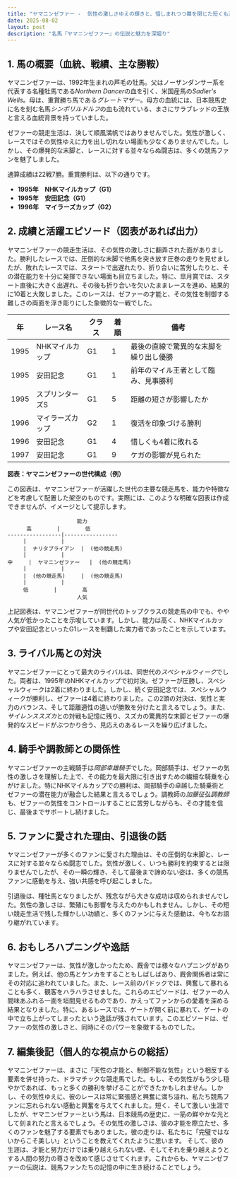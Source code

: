 ```yaml
---
title: "ヤマニンゼファー -  気性の激しさゆえの輝きと、惜しまれつつ幕を閉じた短くも濃い生涯"
date: 2025-08-02
layout: post
description: "名馬『ヤマニンゼファー』の伝説と魅力を深堀り"
---
```


## 1. 馬の概要（血統、戦績、主な勝鞍）

ヤマニンゼファーは、1992年生まれの芦毛の牡馬。父はノーザンダンサー系を代表する名種牡馬である*Northern Dancer*の血を引く、米国産馬の*Sadler's Wells*。母は、重賞勝ち馬である*グレートマザー*。母方の血統には、日本競馬史に名を刻む名馬*シンボリルドルフ*の血も流れている、まさにサラブレッドの王族と言える血統背景を持っていました。

ゼファーの競走生活は、決して順風満帆ではありませんでした。気性が激しく、レースではその気性ゆえに力を出し切れない場面も少なくありませんでした。しかし、その爆発的な末脚と、レースに対する並々ならぬ闘志は、多くの競馬ファンを魅了しました。

通算成績は22戦7勝。重賞勝利は、以下の通りです。

* **1995年　NHKマイルカップ（G1）**
* **1995年　安田記念（G1）**
* **1996年　マイラーズカップ（G2）**


## 2. 成績と活躍エピソード（図表があれば出力）

ヤマニンゼファーの競走生活は、その気性の激しさに翻弄された面がありました。勝利したレースでは、圧倒的な末脚で他馬を突き放す圧巻の走りを見せましたが、敗れたレースでは、スタートで出遅れたり、折り合いに苦労したりと、その潜在能力を十分に発揮できない場面も目立ちました。特に、皐月賞では、スタート直後に大きく出遅れ、その後も折り合いを欠いたままレースを進め、結果的に10着と大敗しました。このレースは、ゼファーの才能と、その気性を制御する難しさの両面を浮き彫りにした象徴的な一戦でした。

| 年 | レース名           | クラス | 着順 | 備考                                     |
|---|--------------------|-------|-----|-----------------------------------------|
| 1995 | NHKマイルカップ     | G1    | 1   | 最後の直線で驚異的な末脚を繰り出し優勝 |
| 1995 | 安田記念           | G1    | 1   | 前年のマイル王者として臨み、見事勝利       |
| 1995 | スプリンターズS    | G1    | 5   | 距離の短さが影響したか              |
| 1996 | マイラーズカップ     | G2    | 1   | 復活を印象づける勝利                   |
| 1996 | 安田記念           | G1    | 4   | 惜しくも4着に敗れる                     |
| 1997 | 安田記念           | G1    | 9   | ケガの影響が見られた                   |


**図表：ヤマニンゼファーの世代構成（例）**

この図表は、ヤマニンゼファーが活躍した世代の主要な競走馬を、能力や特徴などを考慮して配置した架空のものです。実際には、このような明確な図表は作成できませんが、イメージとして提示します。

```
                      能力
      高        |        低
-----------------|-----------------
     |           |
     |  ナリタブライアン  |  (他の競走馬)
     |           |
中     |  ヤマニンゼファー   |  (他の競走馬)
     |           |
     |  (他の競走馬)     |  (他の競走馬)
     |           |
     低        |        高
                      人気
```

上記図表は、ヤマニンゼファーが同世代のトップクラスの競走馬の中でも、やや人気が低かったことを示唆しています。しかし、能力は高く、NHKマイルカップや安田記念といったG1レースを制覇した実力者であったことを示しています。


## 3. ライバル馬との対決

ヤマニンゼファーにとって最大のライバルは、同世代の*スペシャルウィーク*でした。両者は、1995年のNHKマイルカップで初対決。ゼファーが圧勝し、スペシャルウィークは2着に終わりました。しかし、続く安田記念では、スペシャルウィークが勝利し、ゼファーは4着に終わりました。この2頭の対決は、気性と実力のバランス、そして距離適性の違いが勝敗を分けたと言えるでしょう。また、*サイレンススズカ*との対戦も記憶に残り、スズカの驚異的な末脚とゼファーの爆発的なスピードがぶつかり合う、見応えのあるレースを繰り広げました。


## 4. 騎手や調教師との関係性

ヤマニンゼファーの主戦騎手は*岡部幸雄騎手*でした。岡部騎手は、ゼファーの気性の激しさを理解した上で、その能力を最大限に引き出すための繊細な騎乗を心がけました。特にNHKマイルカップでの勝利は、岡部騎手の卓越した騎乗術とゼファーの潜在能力が融合した結果と言えるでしょう。調教師の*加藤征弘調教師*も、ゼファーの気性をコントロールすることに苦労しながらも、その才能を信じ、最後までサポートし続けました。


## 5. ファンに愛された理由、引退後の話

ヤマニンゼファーが多くのファンに愛された理由は、その圧倒的な末脚と、レースに対する並々ならぬ闘志でした。気性が激しく、いつも勝利を約束するとは限りませんでしたが、その一瞬の輝き、そして最後まで諦めない姿は、多くの競馬ファンに感動を与え、強い共感を呼び起こしました。

引退後は、種牡馬となりましたが、残念ながら大きな成功は収められませんでした。気性の激しさは、繁殖にも影響を与えたのかもしれません。しかし、その短い競走生活で残した輝かしい功績と、多くのファンに与えた感動は、今もなお語り継がれています。


## 6. おもしろハプニングや逸話

ヤマニンゼファーは、気性が激しかったため、厩舎では様々なハプニングがありました。例えば、他の馬とケンカをすることもしばしばあり、厩舎関係者は常にその対応に追われていました。また、レース前のパドックでは、興奮して暴れることも多く、観客をハラハラさせました。これらのエピソードは、ゼファーの人間味あふれる一面を垣間見せるものであり、かえってファンからの愛着を深める結果となりました。特に、あるレースでは、ゲートが開く前に暴れて、ゲートの中で立ち上がってしまったという逸話が残されています。このエピソードは、ゼファーの気性の激しさと、同時にそのパワーを象徴するものでした。


## 7. 編集後記（個人的な視点からの総括）

ヤマニンゼファーは、まさに「天性の才能と、制御不能な気性」という相反する要素を併せ持った、ドラマチックな競走馬でした。もし、その気性がもう少し穏やかであれば、もっと多くの勝利を挙げることができたかもしれません。しかし、その気性ゆえに、彼のレースは常に緊張感と興奮に満ち溢れ、私たち競馬ファンに忘れられない感動と興奮を与えてくれました。短く、そして激しい生涯でしたが、ヤマニンゼファーという馬は、日本競馬の歴史に、一筋の鮮やかな光として刻まれたと言えるでしょう。その気性の激しさは、彼の才能を際立たせ、多くのファンを魅了する要素でもありました。彼の走りは、私たちに「完璧ではないからこそ美しい」ということを教えてくれたように思います。  そして、彼の生涯は、才能と努力だけでは乗り越えられない壁、そしてそれを乗り越えようとする人間の努力の尊さを改めて感じさせてくれます。これからも、ヤマニンゼファーの伝説は、競馬ファンたちの記憶の中に生き続けることでしょう。
